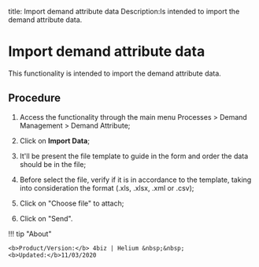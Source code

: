 title: Import demand attribute data
Description:Is intended to import the demand attribute data.
# Import demand attribute data

This functionality is intended to import the demand attribute data.

Procedure
-------------

1.  Access the functionality through the main menu Processes \> Demand
    Management \> Demand Attribute;

2.  Click on **Import Data**;

3.  It'll be present the file template to guide in the form and order the data
    should be in the file;

4.  Before select the file, verify if it is in accordance to the template,
    taking into consideration the format (.xls, .xlsx, .xml or .csv);

5.  Click on "Choose file" to attach;

6.  Click on "Send".

!!! tip "About"

    <b>Product/Version:</b> 4biz | Helium &nbsp;&nbsp;
    <b>Updated:</b>11/03/2020
